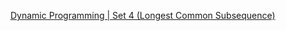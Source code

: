 


<a href="http://www.geeksforgeeks.org/longest-common-subsequence/">Dynamic Programming | Set 4 (Longest Common Subsequence)</a>

